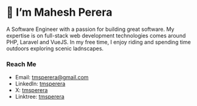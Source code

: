 # 👋 I’m Mahesh Perera

A Software Engineer with a passion for building great software. My expertise is on full-stack web development technologies comes around PHP, Laravel and VueJS. In my free time, I enjoy riding and spending time outdoors exploring scenic ladnscapes.

### Reach Me
- Email: tmsperera@gmail.com
- LinkedIn: [tmsperera](https://www.linkedin.com/in/tmsperera)
- X: [tmsperera](https://x.com/tmsperera)
- Linktree: [tmsperera](https://linktr.ee/tmsperera)

<!--
**tmsperera/tmsperera** is a ✨ _special_ ✨ repository because its `README.md` (this file) appears on your GitHub profile.

Here are some ideas to get you started:

- 🔭 I’m currently working on ...
- 🌱 I’m currently learning ...
- 👯 I’m looking to collaborate on ...
- 🤔 I’m looking for help with ...
- 💬 Ask me about ...
- 📫 How to reach me: ...
- 😄 Pronouns: ...
- ⚡ Fun fact: ...
-->
